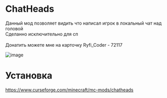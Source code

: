 # ChatHeads
Данный мод позволяет видить что написал игрок в локальный чат над головой<br />
Cделанно исключительно для сп <br /> <br />
Донатить можете мне на карточку Ryfi_Coder - 72117

![image](https://user-images.githubusercontent.com/47270610/194148051-110e8f23-99a7-417b-9501-68012a0fa27d.png)

# Установка
https://www.curseforge.com/minecraft/mc-mods/chatheads
